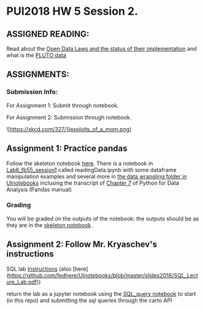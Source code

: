 # PUI2018 HW 5 Session 2.

## ASSIGNED READING:

Read about the [Open Data Laws and the status of their implementation](https://www.wnyc.org/story/experts-agencies-suggest-nyc-open-data-law-lacks-resources/) and what is the [PLUTO data](https://www.wired.com/2013/08/nyc-pluto-data-map-party/)


## ASSIGNMENTS:

### Submission Info:

For Assignment 1: Submit through notebook.

For Assignment 2: Submission through notebook.

![https://xkcd.com/327/](exploits_of_a_mom.png)


## Assignment 1: Practice pandas

Follow the skeleton notebook [here](pandas_PLUTO_exercise_instructions.ipynb). There is a notebook in [Lab6_fb55_session1](https://github.com/fedhere/PUI2018_fb55/tree/master/Lab6_fb55_session1) called readingData.ipynb with some dataframe manipulation examples and several more in [the data wrangling folder in UInotebooks](https://github.com/fedhere/UInotebooks/tree/master/dataWrangling) inclusing the transcript of [Chapter 7](https://github.com/fedhere/UInotebooks/blob/master/dataWrangling/PandasDataWrangling-Chap7.ipynb) of Python for Data Analysis (Pandas manual)
  
### Grading 

You will be graded on the outputs of the notebook: the outputs should be as they are in the [skeleton notebook](pandas_PLUTO_exercise_instructions.ipynb) . 

## Assignment 2: Follow Mr. Kryaschev's instructions
SQL lab [Instructions](https://serv.cusp.nyu.edu/~hvo/files/SQL_Lab.pdf) (also [here] (https://github.com/fedhere/UInotebooks/blob/master/slides2018/SQL_Lecture_Lab.pdf))

return the lab as a jupyter notebook using the [SQL_query notebook](https://github.com/fedhere/PUI2018_fb55/blob/master/HW6_fb55_session1/SQL_query.ipynb) to start (in this repo) and submitting the sql queries through the carto API

